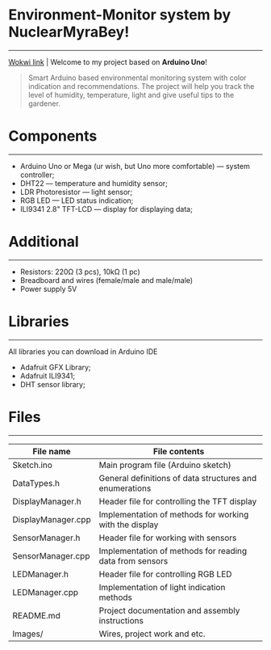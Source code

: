 # Environment-Monitor system by NuclearMyraBey!
--------
[Wokwi link](https://wokwi.com/projects/440837431738006529) | Welcome to my project based on **Arduino Uno**!

> Smart Arduino based environmental monitoring system with color indication and recommendations.
> The project will help you track the level of humidity, temperature, light and give useful tips to the gardener.

# Components
---------
* Arduino Uno or Mega (ur wish, but Uno more comfortable) — system controller;
* DHT22 — temperature and humidity sensor;
* LDR Photoresistor — light sensor;
* RGB LED — LED status indication;
* ILI9341 2.8" TFT-LCD — display for displaying data;

# Additional
----------
* Resistors: 220Ω (3 pcs), 10kΩ (1 pc)
* Breadboard and wires (female/male and male/male)
* Power supply 5V

# Libraries
----------
All libraries you can download in Arduino IDE
* Adafruit GFX Library;
* Adafruit ILI9341;
* DHT sensor library;

# Files
----------
File name | File contents
---------------------|----------------------
Sketch.ino | Main program file (Arduino sketch)
DataTypes.h | General definitions of data structures and enumerations
DisplayManager.h | Header file for controlling the TFT display
DisplayManager.cpp | Implementation of methods for working with the display
SensorManager.h | Header file for working with sensors
SensorManager.cpp | Implementation of methods for reading data from sensors
LEDManager.h | Header file for controlling RGB LED
LEDManager.cpp | Implementation of light indication methods
README.md | Project documentation and assembly instructions
Images/  | Wires, project work and etc.
